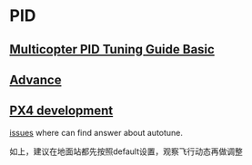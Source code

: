 # PID

[Multicopter PID Tuning Guide Basic](https://docs.px4.io/master/en/config_mc/pid_tuning_guide_multicopter_basic.html)
-


[Advance](https://docs.px4.io/master/en/config_mc/pid_tuning_guide_multicopter.html)
-


[PX4 development](https://madennis.gitbooks.io/px4user/content/en/advanced_config/pid_tuning_guide_multicopter.html)
-

[issues](https://github.com/PX4/PX4-Autopilot/issues/19471) where can find answer about autotune.

如上，建议在地面站都先按照default设置，观察飞行动态再做调整